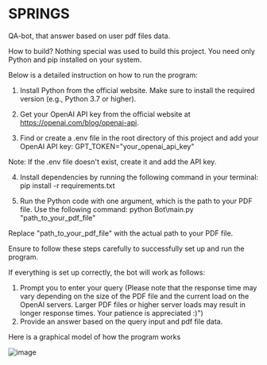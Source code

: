 # SPRINGS
QA-bot, that answer based on user pdf files data.

How to build?
  Nothing special was used to build this project.
  You need only Python and pip installed on your system.

  
Below is a detailed instruction on how to run the program:
1. Install Python from the official website. Make sure to install the required version (e.g., Python 3.7 or higher).

2. Get your OpenAI API key from the official website at https://openai.com/blog/openai-api.

3. Find or create a .env file in the root directory of this project and add your OpenAI API key:
   GPT_TOKEN="your_openai_api_key"

Note: If the .env file doesn't exist, create it and add the API key.

4. Install dependencies by running the following command in your terminal:
  pip install -r requirements.txt

5. Run the Python code with one argument, which is the path to your PDF file. Use the following command:
  python Bot\main.py "path_to_your_pdf_file"

Replace "path_to_your_pdf_file" with the actual path to your PDF file.

Ensure to follow these steps carefully to successfully set up and run the program.


If everything is set up correctly, the bot will work as follows:
1. Prompt you to enter your query (Please note that the response time may vary depending on the size of the PDF file and the current load on the OpenAI servers. Larger PDF files or higher server loads may result in longer response times. Your patience is appreciated :)")
2. Provide an answer based on the query input and pdf file data.

Here is a graphical model of how the program works

  ![image](https://github.com/eagle218/SPRINGS/assets/113504886/d981ce1b-4d76-400b-be90-a3b9dd6e948d)
